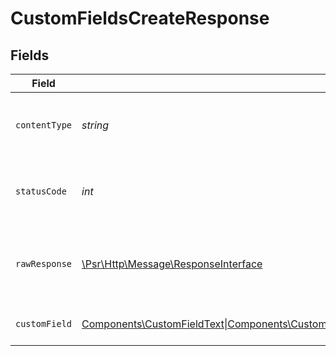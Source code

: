 # CustomFieldsCreateResponse


## Fields

| Field                                                                                                                                                                                         | Type                                                                                                                                                                                          | Required                                                                                                                                                                                      | Description                                                                                                                                                                                   |
| --------------------------------------------------------------------------------------------------------------------------------------------------------------------------------------------- | --------------------------------------------------------------------------------------------------------------------------------------------------------------------------------------------- | --------------------------------------------------------------------------------------------------------------------------------------------------------------------------------------------- | --------------------------------------------------------------------------------------------------------------------------------------------------------------------------------------------- |
| `contentType`                                                                                                                                                                                 | *string*                                                                                                                                                                                      | :heavy_check_mark:                                                                                                                                                                            | HTTP response content type for this operation                                                                                                                                                 |
| `statusCode`                                                                                                                                                                                  | *int*                                                                                                                                                                                         | :heavy_check_mark:                                                                                                                                                                            | HTTP response status code for this operation                                                                                                                                                  |
| `rawResponse`                                                                                                                                                                                 | [\Psr\Http\Message\ResponseInterface](https://www.php-fig.org/psr/psr-7/#33-psrhttpmessageresponseinterface)                                                                                  | :heavy_check_mark:                                                                                                                                                                            | Raw HTTP response; suitable for custom response parsing                                                                                                                                       |
| `customField`                                                                                                                                                                                 | [Components\CustomFieldText\|Components\CustomFieldNumber\|Components\CustomFieldDate\|Components\CustomFieldCheckbox\|Components\CustomFieldSelect\|null](../../Models/Components/CustomField.md) | :heavy_minus_sign:                                                                                                                                                                            | Custom field created.                                                                                                                                                                         |